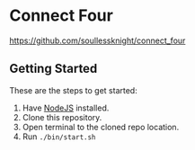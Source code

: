 # Connect Four
https://github.com/soullessknight/connect_four
## Getting Started

These are the steps to get started:

1. Have [NodeJS](https://nodejs.org/en/download/) installed.
2. Clone this repository.
3. Open terminal to the cloned repo location.
4. Run `./bin/start.sh`
